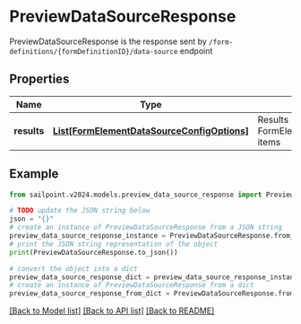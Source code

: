 # PreviewDataSourceResponse

PreviewDataSourceResponse is the response sent by `/form-definitions/{formDefinitionID}/data-source` endpoint

## Properties

Name | Type | Description | Notes
------------ | ------------- | ------------- | -------------
**results** | [**List[FormElementDataSourceConfigOptions]**](FormElementDataSourceConfigOptions.md) | Results holds a list of FormElementDataSourceConfigOptions items | [optional] 

## Example

```python
from sailpoint.v2024.models.preview_data_source_response import PreviewDataSourceResponse

# TODO update the JSON string below
json = "{}"
# create an instance of PreviewDataSourceResponse from a JSON string
preview_data_source_response_instance = PreviewDataSourceResponse.from_json(json)
# print the JSON string representation of the object
print(PreviewDataSourceResponse.to_json())

# convert the object into a dict
preview_data_source_response_dict = preview_data_source_response_instance.to_dict()
# create an instance of PreviewDataSourceResponse from a dict
preview_data_source_response_from_dict = PreviewDataSourceResponse.from_dict(preview_data_source_response_dict)
```
[[Back to Model list]](../README.md#documentation-for-models) [[Back to API list]](../README.md#documentation-for-api-endpoints) [[Back to README]](../README.md)


